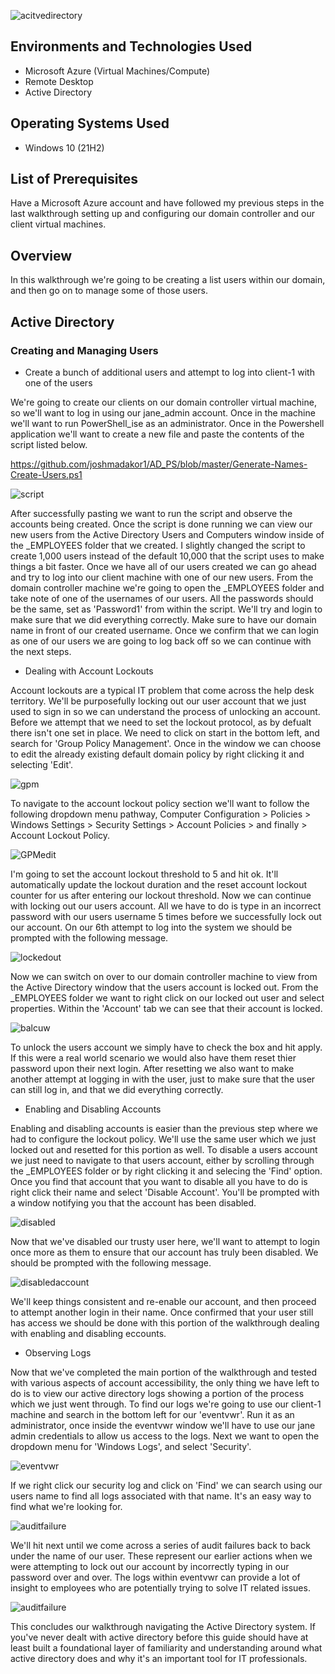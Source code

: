 
![acitvedirectory](https://github.com/user-attachments/assets/281aa924-786b-4692-9111-427bb727ea92)

<h2>Environments and Technologies Used</h2>

- Microsoft Azure (Virtual Machines/Compute)
- Remote Desktop
- Active Directory

<h2>Operating Systems Used </h2>

- Windows 10</b> (21H2)

<h2>List of Prerequisites</h2>

Have a Microsoft Azure account and have followed my previous steps in the last walkthrough setting up and configuring our domain controller and our client virtual machines.
 
<h2>Overview</h2>

In this walkthrough we're going to be creating a list users within our domain, and then go on to manage some of those users.

<h2>Active Directory</h2>

<h3>Creating and Managing Users</h3>

- Create a bunch of additional users and attempt to log into client-1 with one of the users

We're going to create our clients on our domain controller virtual machine, so we'll want to log in using our jane_admin account. Once in the machine we'll want to run PowerShell_ise as an administrator. Once in the Powershell application we'll want to create a new file and paste the contents of the script listed below.

https://github.com/joshmadakor1/AD_PS/blob/master/Generate-Names-Create-Users.ps1

![script](https://github.com/user-attachments/assets/f351dc2e-b2ba-4bc6-8fae-4d8ac87ecb8a)

After successfully pasting we want to run the script and observe the accounts being created. Once the script is done running we can view our new users from the Active Directory Users and Computers window inside of the _EMPLOYEES folder that we created. I slightly changed the script to create 1,000 users instead of the default 10,000 that the script uses to make things a bit faster. Once we have all of our users created we can go ahead and try to log into our client machine with one of our new users. From the domain controller machine we're going to open the _EMPLOYEES folder and take note of one of the usernames of our users. All the passwords should be the same, set as 'Password1' from within the script. We'll try and login to make sure that we did everything correctly. Make sure to have our domain name in front of our created username. Once we confirm that we can login as one of our users we are going to log back off so we can continue with the next steps.

- Dealing with Account Lockouts

Account lockouts are a typical IT problem that come across the help desk territory. We'll be purposefully locking out our user account that we just used to sign in so we can understand the process of unlocking an account. Before we attempt that we need to set the lockout protocol, as by defualt there isn't one set in place. We need to click on start in the bottom left, and search for 'Group Policy Management'. Once in the window we can choose to edit the already existing default domain policy by right clicking it and selecting 'Edit'. 

![gpm](https://github.com/user-attachments/assets/b0676ed5-5e44-4abd-bdc8-d59e29b28a28)

To navigate to the account lockout policy section we'll want to follow the following dropdown menu pathway, Computer Configuration > Policies > Windows Settings > Security Settings > Account Policies > and finally > Account Lockout Policy.

![GPMedit](https://github.com/user-attachments/assets/d6aeaeb7-ea52-4527-a451-7606295511f3)

I'm going to set the account lockout threshold to 5 and hit ok. It'll automatically update the lockout duration and the reset account lockout counter for us after entering our lockout threshold. Now we can continue with locking out our users account. All we have to do is type in an incorrect password with our users username 5 times before we successfully lock out our account. On our 6th attempt to log into the system we should be prompted with the following message.

![lockedout](https://github.com/user-attachments/assets/8dd21410-e772-45da-a460-5897983c319a)

Now we can switch on over to our domain controller machine to view from the Active Directory window that the users account is locked out. From the _EMPLOYEES folder we want to right click on our locked out user and select properties. Within the 'Account' tab we can see that their account is locked.

![balcuw](https://github.com/user-attachments/assets/f38b843b-9c37-4e01-a007-6ec71e336503)

To unlock the users account we simply have to check the box and hit apply. If this were a real world scenario we would also have them reset thier password upon their next login. After resetting we also want to make another attempt at logging in with the user, just to make sure that the user can still log in, and that we did everything correctly.

- Enabling and Disabling Accounts

Enabling and disabling accounts is easier than the previous step where we had to configure the lockout policy. We'll use the same user which we just locked out and resetted for this portion as well. To disable a users account we just need to navigate to that users account, either by scrolling through the _EMPLOYEES folder or by right clicking it and selecing the 'Find' option. Once you find that account that you want to disable all you have to do is right click their name and select 'Disable Account'. You'll be prompted with a window notifying you that the account has been disabled.

![disabled](https://github.com/user-attachments/assets/8c8abeaf-6faf-4511-90fb-4db78994ea37)

Now that we've disabled our trusty user here, we'll want to attempt to login once more as them to ensure that our account has truly been disabled. We should be prompted with the following message.

![disabledaccount](https://github.com/user-attachments/assets/f9b81ab1-e35d-4038-865f-71b79278e7bb)

We'll keep things consistent and re-enable our account, and then proceed to attempt another login in their name. Once confirmed that your user still has access we should be done with this portion of the walkthrough dealing with enabling and disabling eccounts.

- Observing Logs

Now that we've completed the main portion of the walkthrough and tested with various aspects of account accessibility, the only thing we have left to do is to view our active directory logs showing a portion of the process which we just went through. To find our logs we're going to use our client-1 machine and search in the bottom left for our 'eventvwr'. Run it as an administrator, once inside the eventvwr window we'll have to use our jane admin credentials to allow us access to the logs. Next we want to open the dropdown menu for 'Windows Logs', and select 'Security'.

![eventvwr](https://github.com/user-attachments/assets/278d4bd6-f040-4364-bfcc-27ab5167c64c)

If we right click our security log and click on 'Find' we can search using our users name to find all logs associated with that name. It's an easy way to find what we're looking for. 

![auditfailure](https://github.com/user-attachments/assets/464e456c-048d-44e7-b8b1-b53d1c069bc0)

We'll hit next until we come across a series of audit failures back to back under the name of our user. These represent our earlier actions when we were attempting to lock out our account by incorrectly typing in our password over and over. The logs within eventvwr can provide a lot of insight to employees who are potentially trying to solve IT related issues. 

![auditfailure](https://github.com/user-attachments/assets/e2cf94f6-9714-4761-8d49-02f631ea03f0)

This concludes our walkthrough navigating the Active Directory system. If you've never dealt with active directory before this guide should have at least built a foundational layer of familiarity and understanding around what active directory does and why it's an important tool for IT professionals. 









